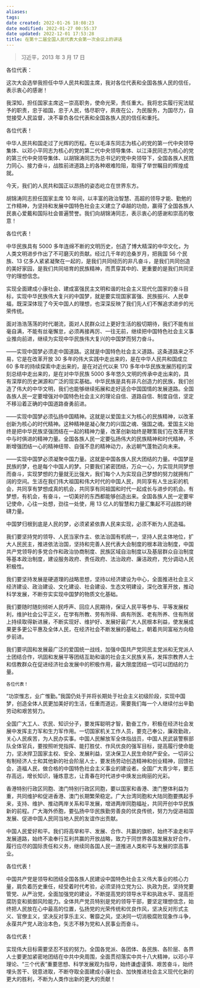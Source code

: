 ```yaml
---
aliases: 
tags: 
date created: 2022-01-26 18:08:23
date modified: 2022-01-27 00:55:37
date updated: 2022-12-01 17:53:28
title: 在第十二届全国人民代表大会第一次会议上的讲话
---
```



> 习近平，2013 年 3 月 17 日

各位代表：

这次大会选举我担任中华人民共和国主席，我对各位代表和全国各族人民的信任，表示衷心的感谢！

我深知，担任国家主席这一崇高职务，使命光荣，责任重大。我将忠实履行宪法赋予的职责，忠于祖国，忠于人民，恪尽职守，夙夜在公，为民服务，为国尽力，自觉接受人民监督，决不辜负各位代表和全国各族人民的信任和重托。

各位代表！

中华人民共和国走过了光辉的历程。在以毛泽东同志为核心的党的第一代中央领导集体、以邓小平同志为核心的党的第二代中央领导集体、以江泽民同志为核心的党的第三代中央领导集体、以胡锦涛同志为总书记的党中央领导下，全国各族人民戮力同心、接力奋斗，战胜前进道路上的各种艰难险阻，取得了举世瞩目的辉煌成就。

今天，我们的人民共和国正以昂扬的姿态屹立在世界东方。

胡锦涛同志担任国家主席 10 年间，以丰富的政治智慧、高超的领导才能、勤勉的工作精神，为坚持和发展中国特色社会主义建立了卓越的功勋，赢得了全国各族人民衷心爱戴和国际社会普遍赞誉。我们向胡锦涛同志，表示衷心的感谢和崇高的敬意！

各位代表！

中华民族具有 5000 多年连绵不断的文明历史，创造了博大精深的中华文化，为人类文明进步作出了不可磨灭的贡献。经过几千年的沧桑岁月，把我国 56 个民族、13 亿多人紧紧凝聚在一起的，是我们共同经历的非凡奋斗，是我们共同创造的美好家园，是我们共同培育的民族精神，而贯穿其中的、更重要的是我们共同坚守的理想信念。

实现全面建成小康社会、建成富强民主文明和谐的社会主义现代化国家的奋斗目标，实现中华民族伟大复兴的中国梦，就是要实现国家富强、民族振兴、人民幸福，既深深体现了今天中国人的理想，也深深反映了我们先人们不懈追求进步的光荣传统。

   面对浩浩荡荡的时代潮流，面对人民群众过上更好生活的殷切期待，我们不能有丝毫自满，不能有丝毫懈怠，必须再接再厉、一往无前，继续把中国特色社会主义事业推向前进，继续为实现中华民族伟大复兴的中国梦而努力奋斗。

   ——实现中国梦必须走中国道路。这就是中国特色社会主义道路。这条道路来之不易，它是在改革开放 30 多年的伟大实践中走出来的，是在中华人民共和国成立 60 多年的持续探索中走出来的，是在对近代以来 170 多年中华民族发展历程的深刻总结中走出来的，是在对中华民族 5000 多年悠久文明的传承中走出来的，具有深厚的历史渊源和广泛的现实基础。中华民族是具有非凡创造力的民族，我们创造了伟大的中华文明，我们也能够继续拓展和走好适合中国国情的发展道路。全国各族人民一定要增强对中国特色社会主义的理论自信、道路自信、制度自信，坚定不移沿着正确的中国道路奋勇前进。

   ——实现中国梦必须弘扬中国精神。这就是以爱国主义为核心的民族精神，以改革创新为核心的时代精神。这种精神是凝心聚力的兴国之魂、强国之魂。爱国主义始终是把中华民族坚强团结在一起的精神力量，改革创新始终是鞭策我们在改革开放中与时俱进的精神力量。全国各族人民一定要弘扬伟大的民族精神和时代精神，不断增强团结一心的精神纽带、自强不息的精神动力，永远朝气蓬勃迈向未来。

   ——实现中国梦必须凝聚中国力量。这就是中国各族人民大团结的力量。中国梦是民族的梦，也是每个中国人的梦。只要我们紧密团结，万众一心，为实现共同梦想而奋斗，实现梦想的力量就无比强大，我们每个人为实现自己梦想的努力就拥有广阔的空间。生活在我们伟大祖国和伟大时代的中国人民，共同享有人生出彩的机会，共同享有梦想成真的机会，共同享有同祖国和时代一起成长与进步的机会。有梦想，有机会，有奋斗，一切美好的东西都能够创造出来。全国各族人民一定要牢记使命，心往一处想，劲往一处使，用 13 亿人的智慧和力量汇集起不可战胜的磅礴力量。

   中国梦归根到底是人民的梦，必须紧紧依靠人民来实现，必须不断为人民造福。

   我们要坚持党的领导、人民当家作主、依法治国有机统一，坚持人民主体地位，扩大人民民主，推进依法治国，坚持和完善人民代表大会制度的根本政治制度，中国共产党领导的多党合作和政治协商制度、民族区域自治制度以及基层群众自治制度等基本政治制度，建设服务政府、责任政府、法治政府、廉洁政府，充分调动人民积极性。

   我们要坚持发展是硬道理的战略思想，坚持以经济建设为中心，全面推进社会主义经济建设、政治建设、文化建设、社会建设、生态文明建设，深化改革开放，推动科学发展，不断夯实实现中国梦的物质文化基础。

   我们要随时随刻倾听人民呼声、回应人民期待，保证人民平等参与、平等发展权利，维护社会公平正义，在学有所教、劳有所得、病有所医、老有所养、住有所居上持续取得新进展，不断实现好、维护好、发展好最广大人民根本利益，使发展成果更多更公平惠及全体人民，在经济社会不断发展的基础上，朝着共同富裕方向稳步前进。

   我们要巩固和发展最广泛的爱国统一战线，加强中国共产党同民主党派和无党派人士团结合作，巩固和发展平等团结互助和谐的社会主义民族关系，发挥宗教界人士和信教群众在促进经济社会发展中的积极作用，最大限度团结一切可以团结的力量。

	各位代表！

   “功崇惟志，业广惟勤。”我国仍处于并将长期处于社会主义初级阶段，实现中国梦，创造全体人民更加美好的生活，任重而道远，需要我们每一个人继续付出辛勤劳动和艰苦努力。

   全国广大工人、农民、知识分子，要发挥聪明才智，勤奋工作，积极在经济社会发展中发挥主力军和生力军作用。一切国家机关工作人员，要克己奉公，廉政勤政，关心人民疾苦，为人民办实事。中国人民解放军全体指战员，中国人民武装警察部队全体官兵，要按照听党指挥、能打胜仗、作风优良的强军目标，提高履行使命能力，坚决捍卫国家主权、安全、发展利益，坚决保卫人民生命财产安全。一切非公有制经济人士和其他新的社会阶层人士，要发扬劳动创造精神和创业精神，回馈社会，造福人民，做合格的中国特色社会主义事业的建设者。全国广大青少年，要志存高远，增长知识，锤炼意志，让青春在时代进步中焕发出绚丽的光彩。

   香港特别行政区同胞、澳门特别行政区同胞，要以国家和香港、澳门整体利益为重，共同维护和促进香港、澳门长期繁荣稳定。广大台湾同胞和大陆同胞要携起手来，支持、维护、推动两岸关系和平发展，增进两岸同胞福祉，共同开创中华民族新的前程。广大海外侨胞，要弘扬中华民族勤劳善良的优良传统，努力为促进祖国发展、促进中国人民同当地人民的友谊作出贡献。

   中国人民爱好和平。我们将高举和平、发展、合作、共赢的旗帜，始终不渝走和平发展道路，始终不渝奉行互利共赢的开放战略，致力于同世界各国发展友好合作，履行应尽的国际责任和义务，继续同各国人民一道推进人类和平与发展的崇高事业。

   各位代表！

   中国共产党是领导和团结全国各族人民建设中国特色社会主义伟大事业的核心力量，肩负着历史重任，经受着时代考验，必须坚持立党为公、执政为民，坚持党要管党、从严治党，全面加强党的建设，不断提高党的领导水平和执政水平、提高拒腐防变和抵御风险能力。全体共产党员特别是党的领导干部，要坚定理想信念，始终把人民放在心中最高的位置，弘扬党的光荣传统和优良作风，坚决反对形式主义、官僚主义，坚决反对享乐主义、奢靡之风，坚决同一切消极腐败现象作斗争，永葆共产党人政治本色，矢志不移为党和人民事业而奋斗。

   各位代表！

   实现伟大目标需要坚忍不拔的努力。全国各党派、各团体、各民族、各阶层、各界人士要更加紧密地团结在中共中央周围，全面贯彻落实中共十八大精神，以邓小平理论、“三个代表”重要思想、科学发展观为指导，始终谦虚谨慎、艰苦奋斗，始终埋头苦干、锐意进取，不断夺取全面建成小康社会、加快推进社会主义现代化新的更大的胜利，不断为人类作出新的更大的贡献！
